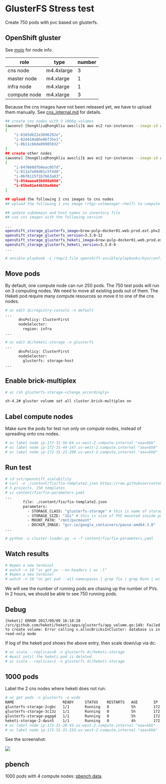 # GlusterFS Stress test

Create 750 pods with pvc based on glusterfs.

## OpenShift gluster

See [mojo](https://mojo.redhat.com/docs/DOC-1138715) for node info.

| role         | type       | number |
|--------------|------------|--------|
| cns node     | m4.4xlarge | 3      |
| master node  | m4.xlarge  | 1      |
| infra node   | m4.xlarge  | 1      |
| compute node | m4.xlarge  | 3      |


Because the cns images have not been released yet, we have to upload them
manually. See [cns_internal.md](../storage/cns_internal.md) for details.

```sh
## create cns nodes with 3 1000g-volumes
(awsenv) [hongkliu@hongkliu awscli]$ aws ec2 run-instances --image-id ami-6ca0ba15     --security-group-ids sg-5c5ace38 --count 3 --instance-type m4.4xlarge --key-name id_rsa_perf     --subnet subnet-4879292d  --block-device-mappings "[{\"DeviceName\":\"/dev/sdb\", \"Ebs\":{\"VolumeSize\": 60}},{\"DeviceName\":\"/dev/sdf\", \"Ebs\":{\"VolumeSize\": 1000}},{\"DeviceName\":\"/dev/sdg\", \"Ebs\":{\"VolumeSize\": 1000}},{\"DeviceName\":\"/dev/sdh\", \"Ebs\":{\"VolumeSize\": 1000}}]"     --query 'Instances[*].InstanceId'     --tag-specifications="[{\"ResourceType\":\"instance\",\"Tags\":[{\"Key\":\"Name\",\"Value\":\"qe-hongkliu-bbb-test-0909\"}]}]"
[
    "i-0165db22e3696292e",
    "i-02d410a8be06f35e1",
    "i-0b11cb6de89905932"
]
## create other nodes
(awsenv) [hongkliu@hongkliu awscli]$ aws ec2 run-instances --image-id ami-6ca0ba15     --security-group-ids sg-5c5ace38 --count 5 --instance-type m4.xlarge --key-name id_rsa_perf     --subnet subnet-4879292d  --block-device-mappings "[{\"DeviceName\":\"/dev/sdb\", \"Ebs\":{\"VolumeSize\": 60}}]"     --query 'Instances[*].InstanceId'     --tag-specifications="[{\"ResourceType\":\"instance\",\"Tags\":[{\"Key\":\"Name\",\"Value\":\"qe-hongkliu-bbb-test-0909\"}]}]"
[
    "i-047060dfb0eac057d",
    "i-011a7e89d81c5f4d0",
    "i-06f8115f1b7b63a83",
    "i-054aaea03b888a986",
    "i-05be81e44b58e4b6e"
]

## upload the following 2 cns images to cns nodes
## upload the following 1 cns image (rhgs-volmanager-rhel7) to compute nodes

## update subdomain and host names in inventory file
## use cns images with the following version

...
openshift_storage_glusterfs_image=brew-pulp-docker01.web.prod.ext.phx2.redhat.com:8888/rhgs3/rhgs-server-rhel7
openshift_storage_glusterfs_version=3.3.0-12
openshift_storage_glusterfs_heketi_image=brew-pulp-docker01.web.prod.ext.phx2.redhat.com:8888/rhgs3/rhgs-volmanager-rhel7
openshift_storage_glusterfs_heketi_version=3.3.0-9
...

# ansible-playbook -i /tmp/2.file openshift-ansible/playbooks/byo/config.yml
```

## Move pods

By default, one compute node can run 250 pods.
The 750 test pods will run on 3 computing nodes. We need to move all existing
pods out of them. The Heketi pod require many compute resources so move it
to one of the cns nodes.

```sh
# oc edit dc/registry-console -n default
...
      dnsPolicy: ClusterFirst
      nodeSelector:
        region: infra
...

# oc edit dc/heketi-storage -n glusterfs
...
      dnsPolicy: ClusterFirst
      nodeSelector:
        glusterfs: storage-host
...
```

## Enable brick-multiplex

```sh
# oc rsh glusterfs-storage-<change_accordingly>

sh-4.2# gluster volume set all cluster.brick-multiplex on
```


## Label compute nodes
Make sure the pods for test run only on compute nodes, instead of spreading
onto cns nodes.

```sh
# oc label node ip-172-31-56-64.us-west-2.compute.internal "aaa=bbb"
# oc label node ip-172-31-44-147.us-west-2.compute.internal "aaa=bbb"
# oc label node ip-172-31-23-200.us-west-2.compute.internal "aaa=bbb"
```

## Run test

```sh
# cd svt/openshift_scalability
# curl -o ./content/fio/fio-template2.json https://raw.githubusercontent.com/hongkailiu/svt-case-doc/master/files/fio-template2.json
# 3 projects, 150 templates
# vi content/fio/fio-parameters.yaml
...
        file: ./content/fio/fio-template2.json
        parameters:
          - STORAGE_CLASS: "glusterfs-storage" # this is name of storage class to use
          - STORAGE_SIZE: "1Gi" # this is size of PVC mounted inside pod
          - MOUNT_PATH: "/mnt/pvcmount"
          - DOCKER_IMAGE: "gcr.io/google_containers/pause-amd64:3.0"
...

# python -u cluster-loader.py -v -f content/fio/fio-parameters.yaml
```

## Watch results

```sh
# #open a new terminal
# watch -n 10 "oc get pv --no-headers | wc -l"
# #open a new terminal
# watch -n 10 "oc get pod --all-namespaces | grep fio | grep Runn | wc -l"
```

We will see the number of running pods are chasing up the number of PVs.
In 2 hours, we should be able to see 750 running pods.

## Debug

```
[heketi] ERROR 2017/09/09 16:18:28 /src/github.com/heketi/heketi/apps/glusterfs/app_volume.go:149: Failed to create volume: Error calling v.allocBricksInCluster: database is in read-only mode
```

If log of the heketi pod shows the above entry, then scale down/up via dc:

```sh
# oc scale --replicas=0 -n glusterfs dc/heketi-storage
# #wait until the heketi pod is deleted
# oc scale --replicas=1 -n glusterfs dc/heketi-storage
```

## 1000 pods
Label the 2 cns nodes where heketi does not run:

```sh
# oc get pods -n glusterfs -o wide
NAME                      READY     STATUS    RESTARTS   AGE       IP              NODE
glusterfs-storage-2cgbc   1/1       Running   0          5h        172.31.28.43    ip-172-31-28-43.us-west-2.compute.internal
glusterfs-storage-3c13z   1/1       Running   0          5h        172.31.1.45     ip-172-31-1-45.us-west-2.compute.internal
glusterfs-storage-pqpg4   1/1       Running   0          5h        172.31.31.233   ip-172-31-31-233.us-west-2.compute.internal
heketi-storage-2-dwsn5    1/1       Running   0          4h        172.20.1.3      ip-172-31-1-45.us-west-2.compute.internal
# oc label node ip-172-31-28-43.us-west-2.compute.internal "aaa=bbb"
# oc label node ip-172-31-31-233.us-west-2.compute.internal "aaa=bbb"
```

See the screenshot:

![](https://github.com/hongkailiu/svt-case-doc/raw/master/files/glusterfs_stress.png)

## pbench

1000 pods with 4 compute nodes: [pbench data]().


